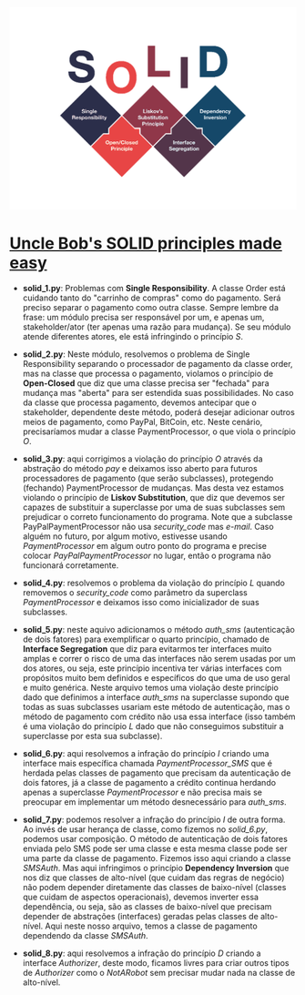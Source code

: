 ![](imgs/1.png)


# [Uncle Bob's SOLID principles made easy](https://www.youtube.com/watch?v=pTB30aXS77U)

* **solid_1.py**: Problemas com **Single Responsibility**. A classe Order está cuidando tanto do "carrinho de compras" como do pagamento. Será preciso separar o pagamento como outra classe. Sempre lembre da frase: um módulo precisa ser responsável por um, e apenas um, stakeholder/ator (ter apenas uma razão para mudança). Se seu módulo atende diferentes atores, ele está infringindo o princípio *S*.

* **solid_2.py**: Neste módulo, resolvemos o problema de Single Responsibility separando o processador de pagamento da classe order, mas na classe que processa o pagamento, violamos o princípio de **Open-Closed** que diz que uma classe precisa ser "fechada" para mudança mas "aberta" para ser estendida suas possibilidades. No caso da classe que processa pagamento, devemos antecipar que o stakeholder, dependente deste método, poderá desejar adicionar outros meios de pagamento, como PayPal, BitCoin, etc. Neste cenário, precisaríamos mudar a classe PaymentProcessor, o que viola o princípio *O*. 

* **solid_3.py**: aqui corrigimos a violação do princípio *O* através da abstração do método *pay* e deixamos isso aberto para futuros processadores de pagamento (que serão subclasses), protegendo (fechando) PaymentProcessor de mudanças. Mas desta vez estamos violando o princípio de **Liskov Substitution**, que diz que devemos ser capazes de substituir a superclasse por uma de suas subclasses sem prejudicar o correto funcionamento do programa. Note que a subclasse PayPalPaymentProcessor não usa *security_code* mas *e-mail*. Caso alguém no futuro, por algum motivo, estivesse usando *PaymentProcessor* em algum outro ponto do programa e precise colocar *PayPalPaymentProcessor* no lugar, então o programa não funcionará corretamente.

* **solid_4.py**: resolvemos o problema da violação do princípio *L* quando removemos o *security_code* como parâmetro da superclass *PaymentProcessor* e deixamos isso como inicializador de suas subclasses.

* **solid_5.py**: neste aquivo adicionamos o método *auth_sms* (autenticação de dois fatores) para exemplificar o quarto princípio, chamado de **Interface Segregation** que diz para evitarmos ter interfaces muito amplas e correr o risco de uma das interfaces não serem usadas por um dos atores, ou seja, este princípio incentiva ter várias interfaces com propósitos muito bem definidos e específicos do que uma de uso geral e muito genérica. Neste arquivo temos uma violação deste princípio dado que definimos a interface *auth_sms* na superclasse supondo que todas as suas subclasses usariam este método de autenticação, mas o método de pagamento com crédito não usa essa interface (isso também é uma violação do princípio *L* dado que não conseguimos substituir a superclasse por esta sua subclasse).

* **solid_6.py**: aqui resolvemos a infração do princípio *I* criando uma interface mais específica chamada *PaymentProcessor_SMS* que é herdada pelas classes de pagamento que precisam da autenticação de dois fatores, já a classe de pagamento a crédito continua herdando apenas a superclasse *PaymentProcessor* e não precisa mais se preocupar em implementar um método desnecessário para *auth_sms*.

* **solid_7.py**: podemos resolver a infração do princípio *I* de outra forma. Ao invés de usar herança de classe, como fizemos no *solid_6.py*, podemos usar composição. O método de autenticação de dois fatores enviada pelo SMS pode ser uma classe e esta mesma classe pode ser uma parte da classe de pagamento. Fizemos isso aqui criando a classe *SMSAuth*. Mas aqui infringimos o princípio **Dependency Inversion** que nos diz que classes de alto-nível (que cuidam das regras de negócio) não podem depender diretamente das classes de baixo-nível (classes que cuidam de aspectos operacionais), devemos inverter essa dependência, ou seja, são as classes de baixo-nível que precisam depender de abstrações (interfaces) geradas pelas classes de alto-nível. Aqui neste nosso arquivo, temos a classe de pagamento dependendo da classe *SMSAuth*.


* **solid_8.py**: aqui resolvemos a infração do princípio *D* criando a interface *Authorizer*, deste modo, ficamos livres para criar outros tipos de *Authorizer* como o *NotARobot* sem precisar mudar nada na classe de alto-nível.


